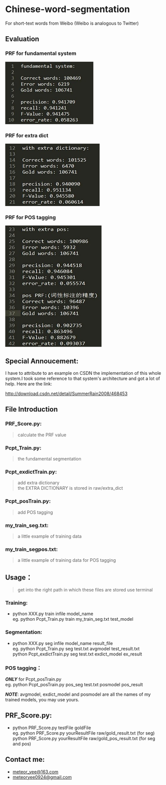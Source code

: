 # Chinese-word-segmentation
For short-text words from Weibo (Weibo is analogous to Twitter)

## Evaluation
### PRF for fundamental system
![](https://github.com/MeteorYee/Chinese-word-segmentation/blob/master/images/f1.jpg)
### PRF for extra dict
![](https://github.com/MeteorYee/Chinese-word-segmentation/blob/master/images/f2.jpg)
### PRF for POS tagging
![](https://github.com/MeteorYee/Chinese-word-segmentation/blob/master/images/f3.jpg)

## Special Annoucement:

I have to attribute to an example on CSDN the implementation of this 
whole system.I took some reference to that system's architecture and
got a lot of help.
Here are the link:

http://download.csdn.net/detail/SummerRain2008/468453

## File Introduction
### PRF_Score.py:
> calculate the PRF value<br>

### Pcpt_Train.py:
> the fundamental segmentation

### Pcpt_exdictTrain.py:
> add extra dictionary<br>
> the EXTRA DICTIONARY is stored in raw/extra_dict

### Pcpt_posTrain.py:
> add POS tagging

### my_train_seg.txt:
> a little example of training data

### my_train_segpos.txt:
> a little example of training data for POS tagging

## Usage：
> get into the right path in which these files are stored
use terminal

### Training:

* python XXX.py train infile model_name<br>
eg. python Pcpt_Train.py train my_train_seg.txt test_model

### Segmentation:

* python XXX.py seg infile model_name result_file<br>
eg. python Pcpt_Train.py seg test.txt avgmodel test_result.txt<br>
    python Pcpt_exdictTrain.py seg test.txt exdict_model ex_result

### POS tagging：

_**ONLY**_ for Pcpt_posTrain.py<br>
eg. python Pcpt_posTrain.py pos_seg test.txt posmodel pos_result

_**NOTE**_:
avgmodel, exdict_model and posmodel are all the names of my trained
models, you may use yours.

## PRF_Score.py:

* python PRF_Score.py testFile goldFile<br>
eg. python PRF_Score.py yourResultFile raw/gold_result.txt (for seg)<br>
    python PRF_Score.py yourResultFile raw/gold_pos_result.txt (for seg and pos)

## Contact me:
* meteor_yee@163.com
* meteoryee0924@gmail.com
